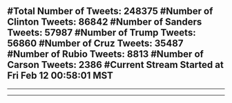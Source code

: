 #Total Number of Tweets: 248375 
#Number of Clinton Tweets: 86842
#Number of Sanders Tweets: 57987
#Number of Trump Tweets: 56860
#Number of Cruz Tweets: 35487
#Number of Rubio Tweets: 8813
#Number of Carson Tweets: 2386
#Current Stream Started at Fri Feb 12 00:58:01 MST
---
---
---
